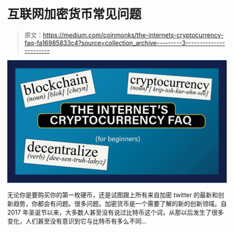 # 互联网加密货币常见问题

> 原文：<https://medium.com/coinmonks/the-internets-cryptocurrency-faq-fa16985833c4?source=collection_archive---------3----------------------->

![](img/0566aacc08f57202642078a7cb0ba811.png)

无论你是要购买你的第一枚硬币，还是试图跟上所有来自加密 twitter 的最新和创新趋势，你都会有问题。很多问题。加密货币是一个需要了解的新的创新领域。自 2017 年圣诞节以来，大多数人甚至没有说过比特币这个词，从那以后发生了很多变化，人们甚至没有意识到它与比特币有多么不同…